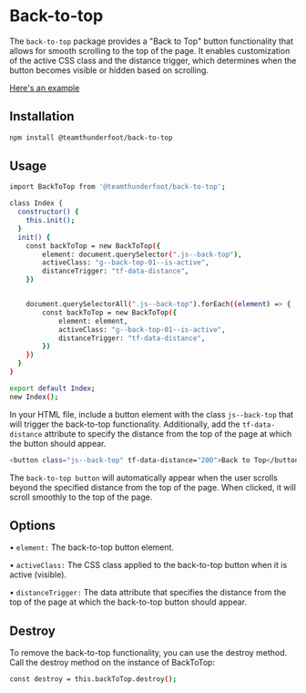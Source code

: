 # Back-to-top

The `back-to-top` package provides a "Back to Top" button functionality that allows for smooth scrolling to the top of the page. It enables customization of the active CSS class and the distance trigger, which determines when the button becomes visible or hidden based on scrolling.

[Here's an example](https://team-thunderfoot.github.io/back-to-top/)

## Installation

```sh
npm install @teamthunderfoot/back-to-top
```

## Usage

```sh
import BackToTop from '@teamthunderfoot/back-to-top';

class Index {
  constructor() {
    this.init();
  }
  init() {
    const backToTop = new BackToTop({
        element: document.querySelector(".js--back-top"),
        activeClass: "g--back-top-01--is-active",
        distanceTrigger: "tf-data-distance",
    })


    document.querySelectorAll(".js--back-top").forEach((element) => {
        const backToTop = new BackToTop({
            element: element,
            activeClass: "g--back-top-01--is-active",
            distanceTrigger: "tf-data-distance",
        })
    })
  }
}

export default Index;
new Index();
```

In your HTML file, include a button element with the class `js--back-top` that will trigger the back-to-top functionality. Additionally, add the `tf-data-distance` attribute to specify the distance from the top of the page at which the button should appear.

```sh
<button class="js--back-top" tf-data-distance="200">Back to Top</button>
```

The `back-to-top button` will automatically appear when the user scrolls beyond the specified distance from the top of the page. When clicked, it will scroll smoothly to the top of the page.

## Options

• `element:` The back-to-top button element.

• `activeClass:` The CSS class applied to the back-to-top button when it is active (visible).

• `distanceTrigger:` The data attribute that specifies the distance from the top of the page at which the back-to-top button should appear.

## Destroy

To remove the back-to-top functionality, you can use the destroy method. Call the destroy method on the instance of BackToTop:

```sh
const destroy = this.backToTop.destroy();
```
